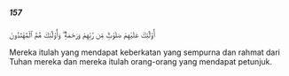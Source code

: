 ##### 157

<span class="ayah">أُو۟لَٰٓئِكَ عَلَيْهِمْ صَلَوَٰتٌۭ مِّن رَّبِّهِمْ وَرَحْمَةٌۭ ۖ وَأُو۟لَٰٓئِكَ هُمُ ٱلْمُهْتَدُونَ</span>

<span class="ayah_translation">Mereka itulah yang mendapat keberkatan yang sempurna dan rahmat dari Tuhan mereka dan mereka itulah orang-orang yang mendapat petunjuk.</span>
